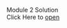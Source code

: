Module 2 Solution<br/>
Click Here to <a href="https://daffril.github.io/Coursera/Module2/Index.html">open</a>
